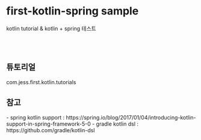 <h1> first-kotlin-spring sample </h1>

kotlin tutorial & kotlin + spring 테스트

<br/><br/>


<h2>튜토리얼</h2>
com.jess.first.kotlin.tutorials


<h2>참고</h2>
- spring kotlin support : https://spring.io/blog/2017/01/04/introducing-kotlin-support-in-spring-framework-5-0
- gradle kotlin dsl : https://github.com/gradle/kotlin-dsl
